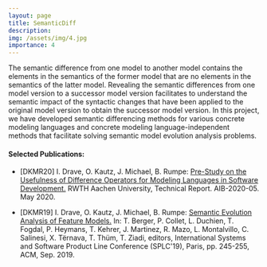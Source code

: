 ```yaml
---
layout: page
title: SemanticDiff 
description: 
img: /assets/img/4.jpg
importance: 4
---
```


The semantic difference from one model to another model contains the elements in the semantics of the former model 
that are no elements in the semantics of the latter model. Revealing the semantic differences from one model 
version to a successor model version facilitates to understand the semantic impact of the syntactic changes 
that have been applied to the original model version to obtain the successor model version. In this project, 
we have developed semantic differencing methods for various concrete modeling languages and concrete modeling 
language-independent methods that facilitate solving semantic model evolution analysis problems.

#### Selected Publications:

- [DKMR20] I. Drave, O. Kautz, J. Michael, B. Rumpe:
[Pre-Study on the Usefulness of Difference Operators for Modeling Languages in Software Development.](https://se-rwth.de/publications/Pre-Study-on-the-Usefulness-of-Difference-Operators-for-Modeling-Languages-in-Software-Development.pdf)
RWTH Aachen University, Technical Report. AIB-2020-05. May 2020.

- [DKMR19] I. Drave, O. Kautz, J. Michael, B. Rumpe:
[Semantic Evolution Analysis of Feature Models.](https://se-rwth.de/publications/Semantic-Evolution-Analysis-of-Feature-Models.pdf)
In: T. Berger, P. Collet, L. Duchien, T. Fogdal, P. Heymans, T. Kehrer, J. Martinez, R. Mazo, L. Montalvillo, C. Salinesi, X. Tërnava, T. Thüm, T. Ziadi, editors, International Systems and Software Product Line Conference (SPLC'19), Paris, pp. 245-255, ACM, Sep. 2019.
